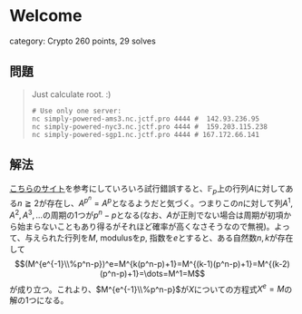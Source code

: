 # Welcome
category: Crypto
260 points, 29 solves

## 問題
> Just calculate root. :)
> ```
> # Use only one server:
> nc simply-powered-ams3.nc.jctf.pro 4444 #  142.93.236.95
> nc simply-powered-nyc3.nc.jctf.pro 4444 #  159.203.115.238
> nc simply-powered-sgp1.nc.jctf.pro 4444 # 167.172.66.141
> ```

## 解法
[こちらのサイト](https://maspypy.com/数学-n乗の計算#toc10)を参考にしていろいろ試行錯誤すると、$\mathbb F_p$上の行列$A$に対してある$n\geqq2$が存在し、$A^{p^n}=A^p$となるようだと気づく。つまりこの$n$に対して列$A^1,A^2,A^3,\ldots$の周期の1つが$p^n-p$となる(なお、$A$が正則でない場合は周期が初項から始まらないこともあり得るがそれほど確率が高くなさそうなので無視)。よって、与えられた行列を$M,$ modulusを$p,$ 指数を$e$とすると、ある自然数$n,k$が存在して
$$(M^{e^{-1}\\%p^n-p})^e=M^{k(p^n-p)+1}=M^{(k-1)(p^n-p)+1}=M^{(k-2)(p^n-p)+1}=\dots=M^1=M$$
が成り立つ。これより、$M^{e^{-1}\\%p^n-p}$が$X$についての方程式$X^e=M$の解の1つになる。
